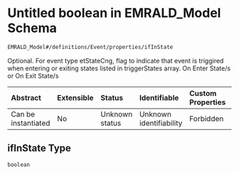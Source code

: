 # Untitled boolean in EMRALD\_Model Schema

```txt
EMRALD_Model#/definitions/Event/properties/ifInState
```

Optional. For event type etStateCng, flag to indicate that event is triggired when entering or exiting states listed in triggerStates array. On Enter State/s or On Exit State/s

| Abstract            | Extensible | Status         | Identifiable            | Custom Properties | Additional Properties | Access Restrictions | Defined In                                                                                    |
| :------------------ | :--------- | :------------- | :---------------------- | :---------------- | :-------------------- | :------------------ | :-------------------------------------------------------------------------------------------- |
| Can be instantiated | No         | Unknown status | Unknown identifiability | Forbidden         | Allowed               | none                | [EMRALD\_JsonSchemaV3\_0.json\*](../../out/EMRALD_JsonSchemaV3_0.json "open original schema") |

## ifInState Type

`boolean`
